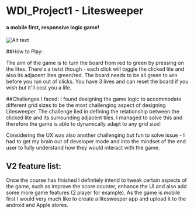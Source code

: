 # WDI_Project1 - Litesweeper

#### a mobile first, responsive logic game!

![Alt text](img/litesweeper.png=200x200 )

##How to Play:

The aim of the game is to turn the board from red to green by pressing on the lites.
There's a twist though - each click will toggle the clicked lite and also its adjacent lites green/red.
The board needs to be all green to win before you run out of clicks.
You have 3 lives and can reset the board if you wish but it'll cost you a life.

##Challenges I faced:
I found designing the game logic to accommodate different grid sizes to be the most challenging   aspect of designing Litesweeper. The challenge lied in defining the relationship between the clicked lite and its surrounding adjacent tiles. I managed to solve this and therefore the game is able to dynamically adapt to any grid size!

Considering the UX was also another challenging but fun to solve issue - I had to get my brain out of developer mode and into the mindset of the end user to fully understand how they would interact with the game.

## V2 feature list:
Once the course has finished I definitely intend to tweak certain aspects of the game, such as improve the score counter, enhance the UI and also add some more game features (2 player for example). As the game is mobile first I would very much like to create a litesweeper app and upload it to the android and Apple stores.


